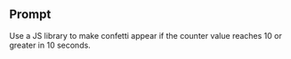 ## Prompt
Use a JS library to make confetti appear if the counter value reaches 10 or greater in 10 seconds.